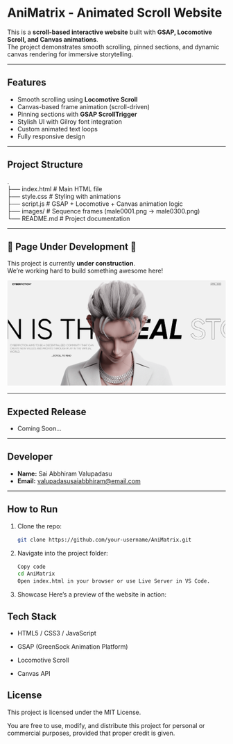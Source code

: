 # AniMatrix - Animated Scroll Website  

This is a **scroll-based interactive website** built with **GSAP, Locomotive Scroll, and Canvas animations**.  
The project demonstrates smooth scrolling, pinned sections, and dynamic canvas rendering for immersive storytelling.  

---

## Features  
- Smooth scrolling using **Locomotive Scroll**  
- Canvas-based frame animation (scroll-driven)  
- Pinning sections with **GSAP ScrollTrigger**  
- Stylish UI with Gilroy font integration  
- Custom animated text loops  
- Fully responsive design  

---

## Project Structure  

.  
├── index.html       # Main HTML file  
├── style.css        # Styling with animations  
├── script.js        # GSAP + Locomotive + Canvas animation logic  
├── images/          # Sequence frames (male0001.png → male0300.png)  
└── README.md        # Project documentation  

---

## 🚧 Page Under Development 🚧 

This project is currently **under construction**.  
We’re working hard to build something awesome here!  

![Under Development](/images/screenshot/screenshot.png)  

---

## Expected Release  
- Coming Soon...  

---

## Developer  
- **Name:** Sai Abbhiram Valupadasu  
- **Email:** valupadasusaiabbhiram@email.com  
<!-- - **Portfolio:** [saiabbhiram-portfolio.vercel.app](https://saiabbhiram-portfolio.vercel.app)  -->

---

## How to Run  

1. Clone the repo:  
   ```bash
   git clone https://github.com/your-username/AniMatrix.git

2. Navigate into the project folder:

    ```bash
    Copy code
    cd AniMatrix
    Open index.html in your browser or use Live Server in VS Code.
    ```
3. Showcase
Here’s a preview of the website in action:


## Tech Stack
* HTML5 / CSS3 / JavaScript

* GSAP (GreenSock Animation Platform)

* Locomotive Scroll

* Canvas API

## License
This project is licensed under the MIT License.

You are free to use, modify, and distribute this project for personal or commercial purposes, provided that proper credit is given.